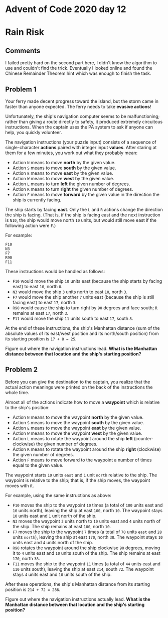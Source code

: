# Advent of Code 2020 day 12

# Rain Risk

## Comments

I failed pretty hard on the second part here, I didn't know the algorithm to use and couldn't find the trick.
Eventually I looked online and found the Chinese Remainder Theorem hint which was enough to finish the task.

## Problem 1

Your ferry made decent progress toward the island, but the storm came in faster than anyone expected. The ferry needs to take **evasive actions**!

Unfortunately, the ship's navigation computer seems to be malfunctioning; rather than giving a route directly to safety, it produced extremely circuitous instructions. When the captain uses the PA system to ask if anyone can help, you quickly volunteer.

The navigation instructions (your puzzle input) consists of a sequence of single-character **actions** paired with integer input **values**. After staring at them for a few minutes, you work out what they probably mean:

- Action `N` means to move **north** by the given value.
- Action `S` means to move **south** by the given value.
- Action `E` means to move **east** by the given value.
- Action `W` means to move **west** by the given value.
- Action `L` means to turn **left** the given number of degrees.
- Action `R` means to turn **right** the given number of degrees.
- Action `F` means to move **forward** by the given value in the direction the ship is currently facing.

The ship starts by facing **east**. Only the `L` and `R` actions change the direction the ship is facing. (That is, if the ship is facing east and the next instruction is `N10`, the ship would move north `10` units, but would still move east if the following action were `F`.)

For example:

```
F10
N3
F7
R90
F11
```

These instructions would be handled as follows:

- `F10` would move the ship `10` units east (because the ship starts by facing east) to east `10`, north `0`.
- `N3` would move the ship `3` units north to east `10`, north `3`.
- `F7` would move the ship another `7` units east (because the ship is still facing east) to east `17`, north `3`.
- `R90` would cause the ship to turn right by `90` degrees and face south; it remains at east `17`, north `3`.
- `F11` would move the ship `11` units south to east `17`, south `8`.

At the end of these instructions, the ship's Manhattan distance (sum of the absolute values of its east/west position and its north/south position) from its starting position is `17 + 8 = 25`.

Figure out where the navigation instructions lead. **What is the Manhattan distance between that location and the ship's starting position?**

## Problem 2

Before you can give the destination to the captain, you realize that the actual action meanings were printed on the back of the instructions the whole time.

Almost all of the actions indicate how to move a **waypoint** which is relative to the ship's position:

- Action `N` means to move the waypoint **north** by the given value.
- Action `S` means to move the waypoint **south** by the given value.
- Action `E` means to move the waypoint **east** by the given value.
- Action `W` means to move the waypoint **west** by the given value.
- Action `L` means to rotate the waypoint around the ship **left** (counter-clockwise) the given number of degrees.
- Action `R` means to rotate the waypoint around the ship **right** (clockwise) the given number of degrees.
- Action `F` means to move forward to the waypoint a number of times equal to the given value.

The waypoint starts `10` units `east` and `1` unit `north` relative to the ship. The waypoint is relative to the ship; that is, if the ship moves, the waypoint moves with it.

For example, using the same instructions as above:

- `F10` moves the ship to the waypoint `10` times (a total of `100` units east and `10` units north), leaving the ship at east `100`, north `10`. The waypoint stays `10` units east and `1` unit north of the ship.
- `N3` moves the waypoint `3` units north to `10` units east and `4` units north of the ship. The ship remains at east `100`, north `10`.
- `F7` moves the ship to the waypoint `7` times (a total of `70` units `east` and `28` units `north`), leaving the ship at east `170`, north `38`. The waypoint stays `10` units east and `4` units north of the ship.
- `R90` rotates the waypoint around the ship clockwise `90` degrees, moving it to `4` units east and `10` units south of the ship. The ship remains at east `170`, north `38`.
- `F11` moves the ship to the waypoint `11` times (a total of `44` units east and `110` units south), leaving the ship at east `214`, south `72`. The waypoint stays `4` units east and `10` units south of the ship.

After these operations, the ship's Manhattan distance from its starting position is `214 + 72 = 286`.

Figure out where the navigation instructions actually lead. **What is the Manhattan distance between that location and the ship's starting position?**
